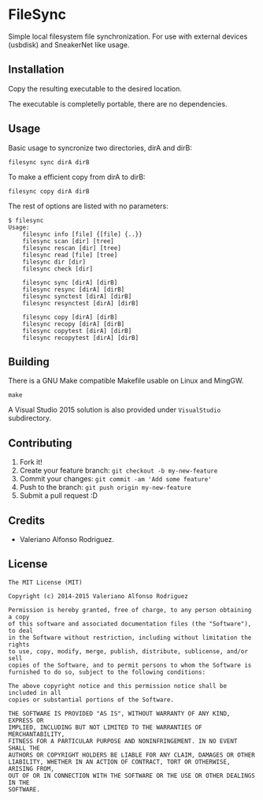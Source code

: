 # FileSync
Simple local filesystem file synchronization. For use with external devices (usbdisk) and SneakerNet like usage.

## Installation
Copy the resulting executable to the desired location.

The executable is completelly portable, there are no dependencies. 

## Usage
Basic usage to syncronize two directories, dirA and dirB:

    filesync sync dirA dirB

To make a efficient copy from dirA to dirB:

    filesync copy dirA dirB

The rest of options are listed with no parameters:

    $ filesync
    Usage:
        filesync info [file] {[file] {..}}
        filesync scan [dir] [tree]
        filesync rescan [dir] [tree]
        filesync read [file] [tree]
        filesync dir [dir]
        filesync check [dir]

        filesync sync [dirA] [dirB]
        filesync resync [dirA] [dirB]
        filesync synctest [dirA] [dirB]
        filesync resynctest [dirA] [dirB]

        filesync copy [dirA] [dirB]
        filesync recopy [dirA] [dirB]
        filesync copytest [dirA] [dirB]
        filesync recopytest [dirA] [dirB]

## Building
There is a GNU Make compatible Makefile usable on Linux and MingGW.

    make 

A Visual Studio 2015 solution is also provided under `VisualStudio` subdirectory.

## Contributing
1. Fork it!
2. Create your feature branch: `git checkout -b my-new-feature`
3. Commit your changes: `git commit -am 'Add some feature'`
4. Push to the branch: `git push origin my-new-feature`
5. Submit a pull request :D

## Credits
* Valeriano Alfonso Rodriguez.

## License

    The MIT License (MIT)

    Copyright (c) 2014-2015 Valeriano Alfonso Rodriguez

    Permission is hereby granted, free of charge, to any person obtaining a copy
    of this software and associated documentation files (the "Software"), to deal
    in the Software without restriction, including without limitation the rights
    to use, copy, modify, merge, publish, distribute, sublicense, and/or sell
    copies of the Software, and to permit persons to whom the Software is
    furnished to do so, subject to the following conditions:

    The above copyright notice and this permission notice shall be included in all
    copies or substantial portions of the Software.

    THE SOFTWARE IS PROVIDED "AS IS", WITHOUT WARRANTY OF ANY KIND, EXPRESS OR
    IMPLIED, INCLUDING BUT NOT LIMITED TO THE WARRANTIES OF MERCHANTABILITY,
    FITNESS FOR A PARTICULAR PURPOSE AND NONINFRINGEMENT. IN NO EVENT SHALL THE
    AUTHORS OR COPYRIGHT HOLDERS BE LIABLE FOR ANY CLAIM, DAMAGES OR OTHER
    LIABILITY, WHETHER IN AN ACTION OF CONTRACT, TORT OR OTHERWISE, ARISING FROM,
    OUT OF OR IN CONNECTION WITH THE SOFTWARE OR THE USE OR OTHER DEALINGS IN THE
    SOFTWARE.
